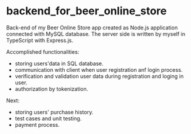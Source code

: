 # backend_for_beer_online_store
Back-end of my Beer Online Store app created as Node.js application connected with MySQL database. The server side is written by myself in TypeScript with Express.js.


Accomplished functionalities:

- storing users'data in SQL database.
- communication with client when user registration anf login process.
- verification and validation user data during registration and loging in user.
- authorization by tokenization.


Next:

- storing users' purchase history.
- test cases and unit testing.
- payment process.
